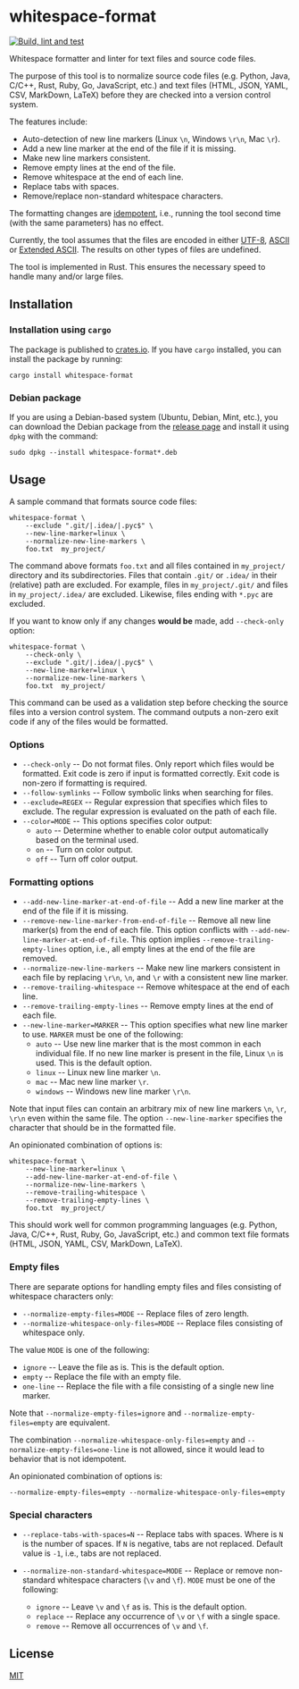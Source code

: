 # whitespace-format

[![Build, lint and test](https://github.com/DavidPal/whitespace-format-rust/actions/workflows/build.yaml/badge.svg)](https://github.com/DavidPal/whitespace-format-rust/actions/workflows/build.yaml)

Whitespace formatter and linter for text files and source code files.

The purpose of this tool is to normalize source code files (e.g. Python, Java,
C/C++, Rust, Ruby, Go, JavaScript, etc.) and text files (HTML, JSON, YAML, CSV,
MarkDown, LaTeX) before they are checked into a version control system.

The features include:

* Auto-detection of new line markers (Linux `\n`, Windows `\r\n`, Mac `\r`).
* Add a new line marker at the end of the file if it is missing.
* Make new line markers consistent.
* Remove empty lines at the end of the file.
* Remove whitespace at the end of each line.
* Replace tabs with spaces.
* Remove/replace non-standard whitespace characters.

The formatting changes are
[idempotent](https://en.wikipedia.org/wiki/Idempotence), i.e., running the tool
second time (with the same parameters) has no effect.

Currently, the tool assumes that the files are encoded in either
[UTF-8](https://en.wikipedia.org/wiki/UTF-8),
[ASCII](https://en.wikipedia.org/wiki/ASCII) or [Extended
ASCII](https://en.wikipedia.org/wiki/Extended_ASCII). The results on other
types of files are undefined.

The tool is implemented in Rust. This ensures the necessary speed to handle
many and/or large files.

## Installation

### Installation using `cargo`

The package is published to
[crates.io](https://crates.io/crates/whitespace-format).  If you have `cargo`
installed, you can install the package by running:

```shell
cargo install whitespace-format
```

### Debian package

If you are using a Debian-based system (Ubuntu, Debian, Mint, etc.), you can
download the Debian package from the [release
page](https://github.com/DavidPal/whitespace-format-rust/releases) and install
it using `dpkg` with the command:
```shell
sudo dpkg --install whitespace-format*.deb
```

## Usage

A sample command that formats source code files:
```shell
whitespace-format \
    --exclude ".git/|.idea/|.pyc$" \
    --new-line-marker=linux \
    --normalize-new-line-markers \
    foo.txt  my_project/
```
The command above formats `foo.txt` and all files contained in `my_project/`
directory and its subdirectories. Files that contain `.git/` or `.idea/` in
their (relative) path are excluded. For example, files in `my_project/.git/`
and files in `my_project/.idea/` are excluded. Likewise, files ending with
`*.pyc` are excluded.

If you want to know only if any changes **would be** made, add `--check-only`
option:
```shell
whitespace-format \
    --check-only \
    --exclude ".git/|.idea/|.pyc$" \
    --new-line-marker=linux \
    --normalize-new-line-markers \
    foo.txt  my_project/
```
This command can be used as a validation step before checking the source files
into a version control system. The command outputs a non-zero exit code if any
of the files would be formatted.

### Options

* `--check-only` -- Do not format files. Only report which files would be formatted.
  Exit code is zero if input is formatted correctly. Exit code is non-zero if formatting is required.
* `--follow-symlinks` -- Follow symbolic links when searching for files.
* `--exclude=REGEX` -- Regular expression that specifies which files to exclude.
  The regular expression is evaluated on the path of each file.
* `--color=MODE` -- This options specifies color output:
    * `auto` -- Determine whether to enable color output automatically based on the terminal used.
    * `on` -- Turn on color output.
    * `off` -- Turn off color output.

### Formatting options

* `--add-new-line-marker-at-end-of-file` -- Add a new line marker at the end of the file if it is missing.
* `--remove-new-line-marker-from-end-of-file` -- Remove all new line marker(s) from the end of each file.
  This option conflicts with `--add-new-line-marker-at-end-of-file`.
  This option implies `--remove-trailing-empty-lines` option, i.e., all empty lines at the end of the file are removed.
* `--normalize-new-line-markers` -- Make new line markers consistent in each file
  by replacing `\r\n`, `\n`, and `\r` with a consistent new line marker.
* `--remove-trailing-whitespace` -- Remove whitespace at the end of each line.
* `--remove-trailing-empty-lines` -- Remove empty lines at the end of each file.
* `--new-line-marker=MARKER` -- This option specifies what new line marker to use.
  `MARKER` must be one of the following:
    * `auto` -- Use new line marker that is the most common in each individual file.
      If no new line marker is present in the file, Linux `\n` is used.
      This is the default option.
    * `linux` -- Linux new line marker `\n`.
    * `mac` -- Mac new line marker `\r`.
    * `windows` -- Windows new line marker `\r\n`.

Note that input files can contain an arbitrary mix of new line markers `\n`,
`\r`, `\r\n` even within the same file. The option `--new-line-marker`
specifies the character that should be in the formatted file.

An opinionated combination of options is:
```shell
whitespace-format \
    --new-line-marker=linux \
    --add-new-line-marker-at-end-of-file \
    --normalize-new-line-markers \
    --remove-trailing-whitespace \
    --remove-trailing-empty-lines \
    foo.txt  my_project/
```
This should work well for common programming languages (e.g. Python, Java,
C/C++, Rust, Ruby, Go, JavaScript, etc.) and common text file formats (HTML,
JSON, YAML, CSV, MarkDown, LaTeX).

### Empty files

There are separate options for handling empty files and files consisting of
whitespace characters only:

* `--normalize-empty-files=MODE` -- Replace files of zero length.
* `--normalize-whitespace-only-files=MODE` -- Replace files consisting of whitespace only.

The value `MODE` is one of the following:

* `ignore` -- Leave the file as is. This is the default option.
* `empty` -- Replace the file with an empty file.
* `one-line` -- Replace the file with a file consisting of a single new line marker.

Note that `--normalize-empty-files=ignore` and `--normalize-empty-files=empty` are equivalent.

The combination `--normalize-whitespace-only-files=empty` and
`--normalize-empty-files=one-line` is not allowed, since it would lead to
behavior that is not idempotent.

An opinionated combination of options is:
```shell
--normalize-empty-files=empty --normalize-whitespace-only-files=empty
```

### Special characters

* `--replace-tabs-with-spaces=N` -- Replace tabs with spaces.
  Where is `N` is the number of spaces. If `N` is negative, tabs are not replaced.
  Default value is `-1`, i.e., tabs are not replaced.

* `--normalize-non-standard-whitespace=MODE` -- Replace or remove
  non-standard whitespace characters (`\v` and `\f`). `MODE` must be one of the following:
    * `ignore` -- Leave `\v` and `\f` as is. This is the default option.
    * `replace` -- Replace any occurrence of `\v` or `\f` with a single space.
    * `remove` -- Remove all occurrences of `\v` and `\f`.

## License

[MIT](LICENSE)
